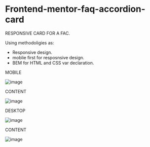 # Frontend-mentor-faq-accordion-card

RESPONSIVE CARD FOR A FAC.

Using methodoligies as:

- Responsive design.
- moblie first for resposnsive design.
- BEM for HTML and CSS var declaration.

MOBILE

![image](https://user-images.githubusercontent.com/106696579/178575833-c690c284-0cd7-4629-bcaf-bc195f8bc4c0.png)

CONTENT

![image](https://user-images.githubusercontent.com/106696579/178576163-ea55214e-b3fd-4030-ac27-461d870b27c7.png)


DESKTOP

![image](https://user-images.githubusercontent.com/106696579/178575543-04fc4b62-ecae-4e78-a632-3156ae20d9dc.png)

CONTENT

![image](https://user-images.githubusercontent.com/106696579/178576310-ca110ee8-f0b1-4566-9b10-1961d0afae93.png)






